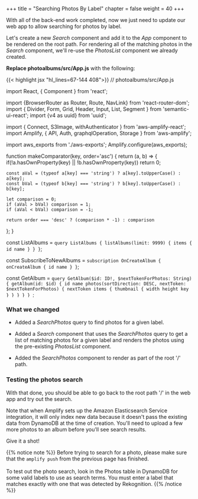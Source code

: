 +++
title = "Searching Photos By Label"
chapter = false
weight = 40
+++

With all of the back-end work completed, now we just need to update our web app to allow searching for photos by label.

Let's create a new *Search* component and add it to the *App* component to be rendered on the root path. For rendering all of the matching photos in the *Search* component, we'll re-use the *PhotosList* component we already created.

**Replace photoalbums/src/App.js** with the following:
<div style="height: 595px; overflow-y: scroll;">
{{< highlight jsx "hl_lines=67-144 408">}}
// photoalbums/src/App.js

import React, { Component } from 'react';

import {BrowserRouter as Router, Route, NavLink} from 'react-router-dom';
import { Divider, Form, Grid, Header, Input, List, Segment } from 'semantic-ui-react';
import {v4 as uuid} from 'uuid';

import { Connect, S3Image, withAuthenticator } from 'aws-amplify-react';
import Amplify, { API, Auth, graphqlOperation, Storage } from 'aws-amplify';

import aws_exports from './aws-exports';
Amplify.configure(aws_exports);

function makeComparator(key, order='asc') {
  return (a, b) => {
    if(!a.hasOwnProperty(key) || !b.hasOwnProperty(key)) return 0; 

    const aVal = (typeof a[key] === 'string') ? a[key].toUpperCase() : a[key];
    const bVal = (typeof b[key] === 'string') ? b[key].toUpperCase() : b[key];

    let comparison = 0;
    if (aVal > bVal) comparison = 1;
    if (aVal < bVal) comparison = -1;

    return order === 'desc' ? (comparison * -1) : comparison
  };
}


const ListAlbums = `query ListAlbums {
    listAlbums(limit: 9999) {
        items {
            id
            name
        }
    }
}`;

const SubscribeToNewAlbums = `
  subscription OnCreateAlbum {
    onCreateAlbum {
      id
      name
    }
  }
`;

const GetAlbum = `query GetAlbum($id: ID!, $nextTokenForPhotos: String) {
    getAlbum(id: $id) {
        id
        name
        photos(sortDirection: DESC, nextToken: $nextTokenForPhotos) {
            nextToken
            items {
                thumbnail {
                    width
                    height
                    key
                }
            }
        }
    }
}
`;

const SearchPhotos = `query SearchPhotos($label: String!) {
  searchPhotos(filter: { labels: { match: $label }}) {
    items {
      id
      bucket
      thumbnail {
          key
          width
          height
      }
      fullsize {
          key
          width
          height
      }
    }
  }
}`;


class Search extends React.Component {
  constructor(props) {
      super(props);
      this.state = {
          photos: [],
          album: null,
          label: '',
          hasResults: false,
          searched: false
      }
  }

  updateLabel = (e) => {
      this.setState({ label: e.target.value, searched: false });
  }

  getPhotosForLabel = async (e) => {
      const result = await API.graphql(graphqlOperation(SearchPhotos, {label: this.state.label}));
      let photos = [];
      let label = '';
      let hasResults = false;
      if (result.data.searchPhotos.items.length !== 0) {
          hasResults = true;
          photos = result.data.searchPhotos.items;
          label = this.state.label;
      }
      const searchResults = { label, photos }
      this.setState({ searchResults, hasResults, searched: true });
  }

  noResults() {
    return !this.state.searched
      ? ''
      : <Header as='h4' color='grey'>No photos found matching '{this.state.label}'</Header>
  }

  render() {
      return (
          <Segment>
            <Input
              type='text'
              placeholder='Search for photos'
              icon='search'
              iconPosition='left'
              action={{ content: 'Search', onClick: this.getPhotosForLabel }}
              name='label'
              value={this.state.label}
              onChange={this.updateLabel}
            />
            {
                this.state.hasResults 
                ? <PhotosList photos={this.state.searchResults.photos} />
                : this.noResults()
            }
          </Segment>
      );
  }
}


class S3ImageUpload extends React.Component {
  constructor(props) {
    super(props);
    this.state = { uploading: false }
  }
  
  uploadFile = async (file) => {
    const fileName = uuid();
    const user = await Auth.currentAuthenticatedUser();

    const result = await Storage.put(
      fileName, 
      file, 
      {
        customPrefix: { public: 'uploads/' },
        metadata: { albumid: this.props.albumId, owner: user.username }
      }
    );

    console.log('Uploaded file: ', result);
  }

  onChange = async (e) => {
    this.setState({uploading: true});
    
    let files = [];
    for (var i=0; i<e.target.files.length; i++) {
      files.push(e.target.files.item(i));
    }
    await Promise.all(files.map(f => this.uploadFile(f)));

    this.setState({uploading: false});
  }

  render() {
    return (
      <div>
        <Form.Button
          onClick={() => document.getElementById('add-image-file-input').click()}
          disabled={this.state.uploading}
          icon='file image outline'
          content={ this.state.uploading ? 'Uploading...' : 'Add Images' }
        />
        <input
          id='add-image-file-input'
          type="file"
          accept='image/*'
          multiple
          onChange={this.onChange}
          style={{ display: 'none' }}
        />
      </div>
    );
  }
}


class PhotosList extends React.Component {
  photoItems() {
    return this.props.photos.map(photo =>
      <S3Image 
        key={photo.thumbnail.key} 
        imgKey={photo.thumbnail.key.replace('public/', '')} 
        style={{display: 'inline-block', 'paddingRight': '5px'}}
      />
    );
  }

  render() {
    return (
      <div>
        <Divider hidden />
        {this.photoItems()}
      </div>
    );
  }
}


class NewAlbum extends Component {
  constructor(props) {
    super(props);
    this.state = {
      albumName: ''
      };
    }

  handleChange = (event) => {
    let change = {};
    change[event.target.name] = event.target.value;
    this.setState(change);
  }

  handleSubmit = async (event) => {
    event.preventDefault();
    const NewAlbum = `mutation NewAlbum($name: String!) {
      createAlbum(input: {name: $name}) {
        id
        name
      }
    }`;
    
    const result = await API.graphql(graphqlOperation(NewAlbum, { name: this.state.albumName }));
    console.info(`Created album with id ${result.data.createAlbum.id}`);
    this.setState({ albumName: '' })
  }

  render() {
    return (
      <Segment>
        <Header as='h3'>Add a new album</Header>
          <Input
          type='text'
          placeholder='New Album Name'
          icon='plus'
          iconPosition='left'
          action={{ content: 'Create', onClick: this.handleSubmit }}
          name='albumName'
          value={this.state.albumName}
          onChange={this.handleChange}
          />
        </Segment>
      )
    }
}


class AlbumsList extends React.Component {
  albumItems() {
    return this.props.albums.sort(makeComparator('name')).map(album =>
      <List.Item key={album.id}>
        <NavLink to={`/albums/${album.id}`}>{album.name}</NavLink>
      </List.Item>
    );
  }

  render() {
    return (
      <Segment>
        <Header as='h3'>My Albums</Header>
        <List divided relaxed>
          {this.albumItems()}
        </List>
      </Segment>
    );
  }
}


class AlbumDetailsLoader extends React.Component {
    constructor(props) {
        super(props);

        this.state = {
            nextTokenForPhotos: null,
            hasMorePhotos: true,
            album: null,
            loading: true
        }
    }

    async loadMorePhotos() {
        if (!this.state.hasMorePhotos) return;

        this.setState({ loading: true });
        const { data } = await API.graphql(graphqlOperation(GetAlbum, {id: this.props.id, nextTokenForPhotos: this.state.nextTokenForPhotos}));

        let album;
        if (this.state.album === null) {
            album = data.getAlbum;
        } else {
            album = this.state.album;
            album.photos.items = album.photos.items.concat(data.getAlbum.photos.items);
        }
        this.setState({ 
            album: album,
            loading: false,
            nextTokenForPhotos: data.getAlbum.photos.nextToken,
            hasMorePhotos: data.getAlbum.photos.nextToken !== null
        });
    }

    componentDidMount() {
        this.loadMorePhotos();
    }

    render() {
        return (
            <AlbumDetails 
                loadingPhotos={this.state.loading} 
                album={this.state.album} 
                loadMorePhotos={this.loadMorePhotos.bind(this)} 
                hasMorePhotos={this.state.hasMorePhotos} 
            />
        );
    }
}


class AlbumDetails extends Component {
    render() {
        if (!this.props.album) return 'Loading album...';
        
        return (
            <Segment>
            <Header as='h3'>{this.props.album.name}</Header>
            <S3ImageUpload albumId={this.props.album.id}/>        
            <PhotosList photos={this.props.album.photos.items} />
            {
                this.props.hasMorePhotos && 
                <Form.Button
                onClick={this.props.loadMorePhotos}
                icon='refresh'
                disabled={this.props.loadingPhotos}
                content={this.props.loadingPhotos ? 'Loading...' : 'Load more photos'}
                />
            }
            </Segment>
        )
    }
}



class AlbumsListLoader extends React.Component {
    onNewAlbum = (prevQuery, newData) => {
        // When we get data about a new album, we need to put in into an object 
        // with the same shape as the original query results, but with the new data added as well
        let updatedQuery = Object.assign({}, prevQuery);
        updatedQuery.listAlbums.items = prevQuery.listAlbums.items.concat([newData.onCreateAlbum]);
        return updatedQuery;
    }

    render() {
        return (
            <Connect 
                query={graphqlOperation(ListAlbums)}
                subscription={graphqlOperation(SubscribeToNewAlbums)} 
                onSubscriptionMsg={this.onNewAlbum}
            >
                {({ data, loading, errors }) => {
                    if (loading) { return <div>Loading...</div>; }
                    if (errors.length > 0) { return <div>{JSON.stringify(errors)}</div>; }
                    if (!data.listAlbums) return;

                return <AlbumsList albums={data.listAlbums.items} />;
                }}
            </Connect>
        );
    }
}



class App extends Component {
  render() {
    return (
      <Router>
        <Grid padded>
          <Grid.Column>
            <Route path="/" exact component={NewAlbum}/>
            <Route path="/" exact component={AlbumsListLoader}/>
            <Route path="/" exact component={Search}/>

            <Route
              path="/albums/:albumId"
              render={ () => <div><NavLink to='/'>Back to Albums list</NavLink></div> }
            />
            <Route
              path="/albums/:albumId"
              render={ props => <AlbumDetailsLoader id={props.match.params.albumId}/> }
            />
          </Grid.Column>
        </Grid>
      </Router>
    );
  }
}

export default withAuthenticator(App, {includeGreetings: true});
{{< /highlight >}}
</div>

### What we changed

- Added a *SearchPhotos* query to find photos for a given label. 

- Added a *Search* component that uses the *SearchPhotos* query to get a list of matching photos for a given label and renders the photos using the pre-existing *PhotosList* component.

- Added the *SearchPhotos* component to render as part of the root '/' path.

### Testing the photos search
With that done, you should be able to go back to the root path '/' in the web app and try out the search. 

Note that when Amplify sets up the Amazon Elasticsearch Service integration, it will only index new data because it doesn't pass the existing data from DynamoDB at the time of creation. You'll need to upload a few more photos to an album before you'll see search results.

Give it a shot!

{{% notice note %}}
Before trying to search for a photo, please make sure that the `amplify push` from the previous page has finished.
<br/>
<br/>
To test out the photo search, look in the Photos table in DynamoDB for some valid labels to use as search terms. You must enter a label that matches exactly with one that was detected by Rekognition.
{{% /notice %}}